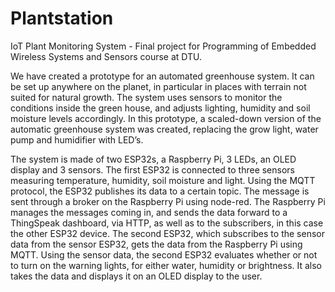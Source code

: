 # Plantstation
IoT Plant Monitoring System - Final project for Programming of Embedded Wireless Systems and Sensors course at DTU. 


We have created a prototype for an automated greenhouse system. It can be set up anywhere on the planet, 
in particular in places with terrain not suited for natural growth. The system uses sensors to monitor 
the conditions inside the green house, and adjusts lighting, humidity and soil moisture levels accordingly. 
In this prototype, a scaled-down version of the automatic greenhouse system was created, replacing the 
grow light, water pump and humidifier with LED’s.


The system is made of two ESP32s, a Raspberry Pi, 3 LEDs, an OLED display and 3 sensors. 
The first ESP32 is connected to three sensors measuring temperature, humidity, soil moisture and light. 
Using the MQTT protocol, the ESP32 publishes its data to a certain topic. The message is sent through a 
broker on the Raspberry Pi using node-red. The Raspberry Pi manages the messages coming in, and sends the
data forward to a ThingSpeak dashboard, via HTTP, as well as to the subscribers, in this case the other 
ESP32 device. The second ESP32, which subscribes to the sensor data from the sensor ESP32, gets the data 
from the Raspberry Pi using MQTT. Using the sensor data, the second ESP32 evaluates whether or not to 
turn on the warning lights, for either water, humidity or brightness. It also takes the data and displays 
it on an OLED display to the user.
